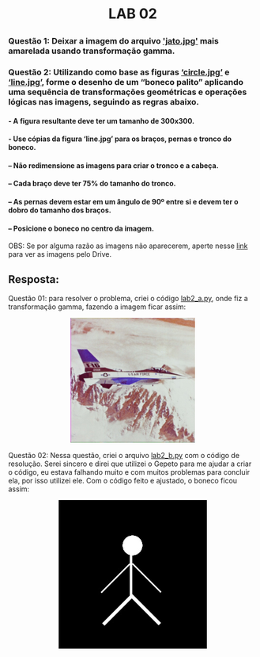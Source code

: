 <h1>
    <p align="center">
        LAB 02
    </p>
</h1>

### Questão 1: Deixar a imagem do arquivo ['jato.jpg'](./imagens/jato.jpg) mais amarelada usando transformação gamma.
### Questão 2: Utilizando como base as figuras [‘circle.jpg’](./imagens/circle.jpg) e [‘line.jpg’](./imagens/line.jpg), forme o desenho de um “boneco palito” aplicando uma sequência de transformações geométricas e operações lógicas nas imagens, seguindo as regras abaixo.
#### - A figura resultante deve ter um tamanho de 300x300.
#### - Use cópias da figura ‘line.jpg’ para os braços, pernas e tronco do boneco.
#### – Não redimensione as imagens para criar o tronco e a cabeça.
#### – Cada braço deve ter 75% do tamanho do tronco.
#### – As pernas devem estar em um ângulo de 90º entre si e devem ter o dobro do tamanho dos braços.
#### – Posicione o boneco no centro da imagem.

OBS: Se por alguma razão as imagens não aparecerem, aperte nesse [link](https://drive.google.com/drive/folders/1t62Uqgc9Q7QldWF5BaO89yR8VkdF34_d?usp=drive_link) para ver as imagens pelo Drive.

## Resposta:
Questão 01: para resolver o problema, criei o código [lab2_a.py](./lab2_a.py), onde fiz a transformação gamma, fazendo a imagem ficar assim:

<p align="center">
  <img src="resultado.jpg" width="50%"/>
</p>

Questão 02: Nessa questão, criei o arquivo [lab2_b.py](./lab2_b.py) com o código de resolução. Serei sincero e direi que utilizei o Gepeto para me ajudar a criar o código, eu estava falhando muito e com muitos problemas para concluir ela, por isso utilizei ele. Com o código feito e ajustado, o boneco ficou assim:

<p align="center">
  <img src="boneco_palito.jpg"/>
</p>
